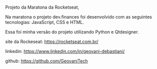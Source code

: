 Projeto da Maratona da Rocketseat,

Na maratona o projeto dev.finances foi desenvolvido com as seguintes tecnologias: 
JavaScript, CSS e HTML.

Essa foi minha versão do projeto utilizando Python e Qtdesigner.

site da Rockeseat: https://rocketseat.com.br/

linkedin: https://www.linkedin.com/in/geovani-debastiani/

github: https://github.com/GeovaniTech